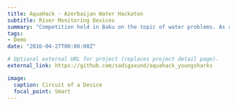 ```yaml
---
title: AquaHack - Azerbaijan Water Hackaton 
subtitle: River Monitoring Devices
summary: "Competition held in Baku on the topic of water problems. As a solution, our team proposed a number of devices embedded with various sensors each having a certain role. These mechanisms are then installed on the banks of the Kür river that will continuously collect data that will be used for environmental prognosis. My role was to build a front-end of an Android application."
tags:
- Demo
date: "2016-04-27T00:00:00Z"

# Optional external URL for project (replaces project detail page).
external_link: https://github.com/sadigaxund/aquahack_youngsharks

image:
  caption: Circuit of a Device
  focal_point: Smart
---
```

